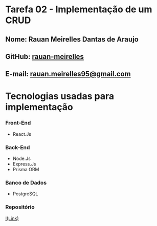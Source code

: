 # Tarefa 02 - Implementação de um CRUD

## Nome: Rauan Meirelles Dantas de Araujo
## GitHub: [rauan-meirelles](https://github.com/rauan-meirelles)
## E-mail: rauan.meirelles95@gmail.com

# Tecnologias usadas para implementação
### Front-End 
- React.Js
### Back-End
- Node.Js
- Express.Js
- Prisma ORM 
### Banco de Dados 
- PostgreSQL
### Repositório
[!(Link)](https://github.com/rauan-meirelles/Crud_Tarefa-02-eng_software.git)
